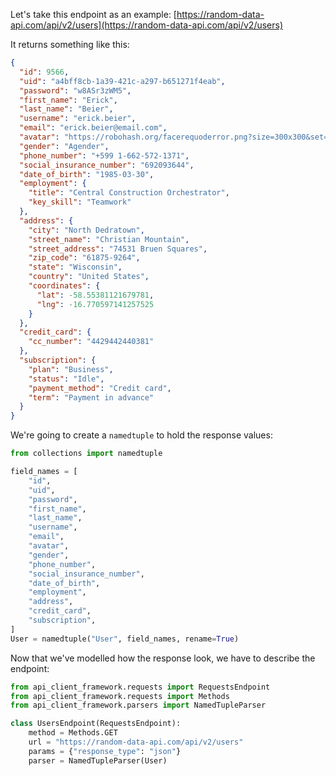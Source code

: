 Let's take this endpoint as an example: [https://random-data-api.com/api/v2/users](https://random-data-api.com/api/v2/users)

It returns something like this:
```json
{
  "id": 9566,
  "uid": "a4bff8cb-1a39-421c-a297-b651271f4eab",
  "password": "w8ASr3zWM5",
  "first_name": "Erick",
  "last_name": "Beier",
  "username": "erick.beier",
  "email": "erick.beier@email.com",
  "avatar": "https://robohash.org/facerequoderror.png?size=300x300&set=set1",
  "gender": "Agender",
  "phone_number": "+599 1-662-572-1371",
  "social_insurance_number": "692093644",
  "date_of_birth": "1985-03-30",
  "employment": {
    "title": "Central Construction Orchestrator",
    "key_skill": "Teamwork"
  },
  "address": {
    "city": "North Dedratown",
    "street_name": "Christian Mountain",
    "street_address": "74531 Bruen Squares",
    "zip_code": "61875-9264",
    "state": "Wisconsin",
    "country": "United States",
    "coordinates": {
      "lat": -58.55381121679781,
      "lng": -16.770597141257525
    }
  },
  "credit_card": {
    "cc_number": "4429442440381"
  },
  "subscription": {
    "plan": "Business",
    "status": "Idle",
    "payment_method": "Credit card",
    "term": "Payment in advance"
  }
}
```

We're going to create a `namedtuple` to hold the response values:
```python
from collections import namedtuple

field_names = [
    "id",
    "uid",
    "password",
    "first_name",
    "last_name",
    "username",
    "email",
    "avatar",
    "gender",
    "phone_number",
    "social_insurance_number",
    "date_of_birth",
    "employment",
    "address",
    "credit_card",
    "subscription",
]
User = namedtuple("User", field_names, rename=True)
```

Now that we've modelled how the response look, we have to describe the endpoint:
```python
from api_client_framework.requests import RequestsEndpoint
from api_client_framework.requests import Methods
from api_client_framework.parsers import NamedTupleParser

class UsersEndpoint(RequestsEndpoint):
    method = Methods.GET
    url = "https://random-data-api.com/api/v2/users"
    params = {"response_type": "json"}
    parser = NamedTupleParser(User)
```